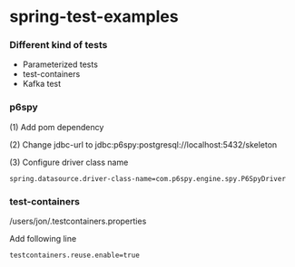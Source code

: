 # spring-test-examples
 
### Different kind of tests

* Parameterized tests
* test-containers
* Kafka test



### p6spy

(1) Add pom dependency

(2) Change jdbc-url to jdbc:p6spy:postgresql://localhost:5432/skeleton

(3) Configure driver class name 

```
spring.datasource.driver-class-name=com.p6spy.engine.spy.P6SpyDriver
```


### test-containers

/users/jon/.testcontainers.properties

Add following line

```
testcontainers.reuse.enable=true
```
